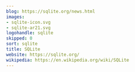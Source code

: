 ```yaml
---
blog: https://sqlite.org/news.html
images:
- sqlite-icon.svg
- sqlite-ar21.svg
logohandle: sqlite
skipped: 0
sort: sqlite
title: SQLite
website: https://sqlite.org/
wikipedia: https://en.wikipedia.org/wiki/SQLite
---
```

